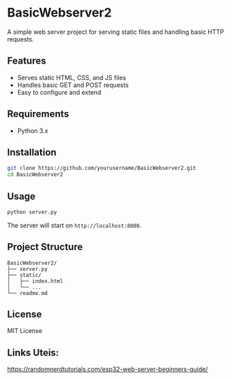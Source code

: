 # BasicWebserver2

A simple web server project for serving static files and handling basic HTTP requests.

## Features

- Serves static HTML, CSS, and JS files
- Handles basic GET and POST requests
- Easy to configure and extend

## Requirements

- Python 3.x

## Installation

```bash
git clone https://github.com/yourusername/BasicWebserver2.git
cd BasicWebserver2
```

## Usage

```bash
python server.py
```

The server will start on `http://localhost:8000`.

## Project Structure

```
BasicWebserver2/
├── server.py
├── static/
│   ├── index.html
│   └── ...
└── readme.md
```

## License

MIT License

## Links Uteis:

https://randomnerdtutorials.com/esp32-web-server-beginners-guide/